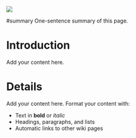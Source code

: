 [![](http://aurecantabria.es/wp-content/uploads/2010/02/logo.png)](http://code.google.com/p/aurebot/)

#summary One-sentence summary of this page.

# Introduction #

Add your content here.


# Details #

Add your content here.  Format your content with:
  * Text in **bold** or _italic_
  * Headings, paragraphs, and lists
  * Automatic links to other wiki pages
